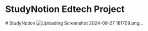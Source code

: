 # StudyNotion Edtech Project
#   S t u d y N o t i o n 
 
 
![Uploading Screenshot 2024-08-27 181709.png…]()
